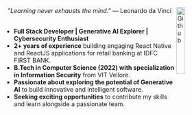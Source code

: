 <img width="20%" align="right" alt="Github" src="https://github.githubassets.com/images/mona-loading-default.gif" />
<div align="center">
<em>"Learning never exhausts the mind."</em> ― Leonardo da Vinci
</div>

<br>

- **Full Stack Developer | Generative AI Explorer | Cybersecurity Enthusiast**  
- **2+ years of experience** building engaging React Native and ReactJS applications for retail banking at IDFC FIRST BANK.
- **B.Tech in Computer Science (2022) with specialization in Information Security** from VIT Vellore. 
- **Passionate about exploring the potential of Generative AI** to build innovative and intelligent software. 
- **Seeking exciting opportunities** to contribute my skills and learn alongside a passionate team. 
